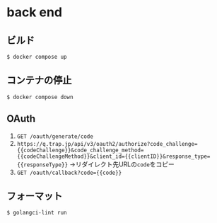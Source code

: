 # back end

## ビルド
```
$ docker compose up
```

## コンテナの停止
```
$ docker compose down
```

## OAuth
1. `GET /oauth/generate/code`
2. `https://q.trap.jp/api/v3/oauth2/authorize?code_challenge={{codeChallenge}}&code_challenge_method={{codeChallengeMethod}}&client_id={{clientID}}&response_type={{responseType}}`
    →リダイレクト先URLの`code`をコピー
3. `GET /oauth/callback?code={{code}}`

## フォーマット
```
$ golangci-lint run
```
